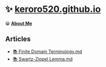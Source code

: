 # ✨ [keroro520.github.io](https://keroro520.github.io)

😀 [**About Me**](https://keroro520.github.io/about/)

## Articles

- [📚 Finite Domain Terminology.md](./_posts/2024-08-04-Finite%20Domain%20Terminology.md)
- [📚 Swartz-Zippel Lemma.md](./_posts/2024-08-05-Swartz-Zippel%20Lemma.md)
